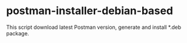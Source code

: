 # postman-installer-debian-based
This script download latest Postman version, generate and install  *.deb package.
